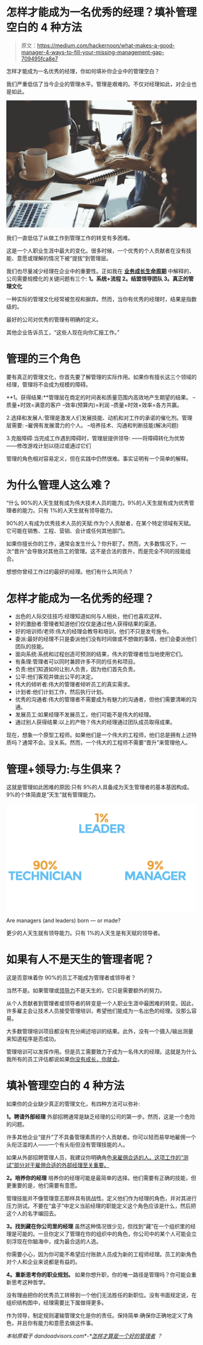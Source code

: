 # 怎样才能成为一名优秀的经理？填补管理空白的 4 种方法

> 原文：<https://medium.com/hackernoon/what-makes-a-good-manager-4-ways-to-fill-your-missing-management-gap-709495fca8e7>

怎样才能成为一名优秀的经理，你如何填补你企业中的管理空白？

我们严重低估了当今企业的管理水平。管理是艰难的。不仅对经理如此，对企业也是如此。

![](img/102fa0aea0324b2ba1c471f637ed67da.png)

我们一直低估了从做工作到管理工作的转变有多困难。

这是一个人职业生涯中最大的变化。很多时候，一个优秀的个人贡献者在没有技能、意愿或理解的情况下被“提拔”到管理层。

我们也尽量减少经理在企业中的重要性。正如我在 [**业务成长生命周期**](http://dandoadvisors.com/business-growth-lifecycle/) 中解释的，公司需要规模化的关键问题有三个:
**1。系统+流程
2。结盟领导团队
3。真正的管理文化**

一种实际的管理文化经常被忽视和摒弃。然而，当你有优秀的经理时，结果是指数级的。

最好的公司对优秀的管理有明确的定义。

其他企业告诉员工，“这些人现在向你汇报工作。”

# 管理的三个角色

要有真正的管理文化，你首先要了解管理的实际作用。如果你有擅长这三个领域的经理，管理将不会成为规模的障碍。

**1。获得结果:**管理层在商定的时间表和质量范围内高效地产生期望的结果。
–质量+时效=满意的客户
–效率(预算内)=利润
–质量+时效+效率=各方共赢。

2.选择和发展人:管理是激发人们发展技能、动机和对工作的承诺的催化剂。管理层需要:
–雇佣有发展潜力的个人。
–培养技术、沟通和判断技能(解决问题)

3.克服障碍:当完成工作遇到障碍时，管理层提供领导:
——将障碍转化为优势
——修改游戏计划以绕过或通过它们

管理的角色相对容易定义，但在实践中仍然很难。事实证明有一个简单的解释。

# 为什么管理人这么难？

“什么 90%的人天生就有成为伟大技术人员的能力。9%的人天生就有成为优秀管理者的能力。只有 1%的人天生就有领导能力。

90%的人有成为优秀技术人员的天赋:作为个人贡献者，在某个特定领域有天赋。它可能在销售、工程、营销、会计或任何其他部门。

如果你擅长你的工作，通常会发生什么？你升职了。然而，大多数情况下，一次“晋升”会导致对其他员工的管理。这不是合法的晋升，而是完全不同的技能组合。

想想你曾经工作过的最好的经理。他们有什么共同点？

# 怎样才能成为一名优秀的经理？

*   出色的人际交往技巧:经理知道如何与人相处，他们也喜欢这样。
*   好的激励者:管理者知道他们仅仅是通过他人获得结果的渠道。
*   好的培训师/老师:伟大的经理会教导和培训，他们不只是发号施令。
*   委派:最好的经理不只是委派他们没有时间做或不想做的事情，他们会委派他们团队的技能。
*   面向系统:系统和过程创造可预测的结果，伟大的管理者恰当地使用它们。
*   有条理:管理者可以同时兼顾许多不同的任务和项目。
*   负责:他们知道如何让别人负责，因为他们首先负责。
*   公平:他们客观并做出公平的决定。
*   伟大的倾听者:伟大的管理者倾听员工的真实需求。
*   计划者:他们计划工作，然后执行计划。
*   优秀的沟通者:伟大的管理者不需要成为有魅力的沟通者，但他们需要清晰的沟通。
*   发展员工:如果经理不发展员工，他们可能不是伟大的经理。
*   通过别人获得结果:以上的产物？伟大的经理通过团队成员取得成果。

现在，想象一个原型工程师。如果他们是一个伟大的工程师，他们总是拥有上述特质吗？通常不会。没关系。然而，一个伟大的工程师不需要“晋升”来管理他人。

# 管理+领导力:与生俱来？

这就是管理如此困难的原因:只有 9%的人具备成为天生管理者的基本基因构成。9%的个体简直是“天生”就有管理能力。

![](img/e9cce4dfebaccd4d858e59d5d066758a.png)

Are managers (and leaders) born — or made?

更少的人天生就有领导能力。只有 1%的人天生是有天赋的领导者。

# 如果有人不是天生的管理者呢？

这是否意味着你 90%的员工不能成为管理者或领导者？

当然不是。如果管理或[领导力](https://hackernoon.com/tagged/leadership)不是天生的，它只是需要额外的努力。

从个人贡献者到管理者或领导者的转变是一个人职业生涯中最困难的转变。因此，许多雇主会让技术人员接受管理培训，希望他们能成为一名出色的经理。没那么容易。

大多数管理培训项目都没有充分阐述培训的结果。此外，没有一个摄入/输出测量来知道程序是否成功。

管理培训可以发挥作用。但是员工需要致力于成为一名伟大的经理。这就是为什么我所有的员工评估都说如果[你没有成长，你就会](http://dandoadvisors.com/the-1-employee-expectation-that-leads-to-incredible-growth/)。

# 填补管理空白的 4 种方法

如果你的企业缺少真正的管理文化，有四种方法可以弥补:

**1。聘请外部经理**
外部招聘通常是缺乏经理的公司的第一步。然而，这是一个危险的问题。

许多其他企业“提升”了不具备管理素质的个人贡献者。你可以轻而易举地雇佣一个头衔泛滥的人——一个有头衔但没有管理技能的人。

如果从外部招聘管理人员，我建议你明确角色[来雇佣合适的人。这项工作的“测试”部分对于雇佣合适的外部经理至关重要。](https://dandoadvisors.com/how-to-give-role-clarity-job-description/)

**2。培养你的经理**
培养你的经理可能是最简单的选择。他们需要有正确的技能，但更重要的是，他们需要有意愿。

管理技能并不像管理意志那样具有挑战性。定义他们作为经理的角色，并对其进行压力测试。不要在“盒子”中定义当前经理的职能定义这个角色应该是什么，然后把这个人的名字编回去。

**3。找到藏在你公司里的经理**
虽然这种情况很少见，但找到“藏”在一个组织里的经理是可能的。一旦你定义了管理在你的组织中的角色，你公司中的某个人可能会立刻浮现在你脑海中，成为最合适的人选。

你需要小心，因为你可能不希望应付账款人员成为新的工程师经理。员工的新角色对个人和企业来说都是有益的。

**4。重新思考你的职业规划。**
如果你想升职，你的唯一路径是管理吗？你可能会重新思考这种哲学。

没有理由把你的优秀员工转移到一个他们无法胜任的新职位。没有书面规定说，在组织结构图中，经理需要比下属做得更多。

作为领导，制定规则灌输管理文化是你的责任。保持简单:确保你正确地定义了角色，并且你有能力和意愿去做这件事。

*本帖原载于 dandoadvisors.com*[](http://dandoadvisors.com)**-*[*怎样才算是一个好的管理者*](https://dandoadvisors.com/makes-good-manager-4-ways-fill-management-gap/) *？**